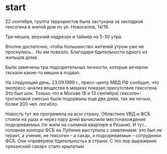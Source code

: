 # start
22 сентября, группа террористов была застукана за закладкой гексогена в жилой дом по ул. Новоселов, 14/16.

Три мешка, верхний надрезан и таймер на 5-30 утра.

Вполне достаточно, чтобы большинство жителей утром уже не проснулись… Но им повезло. Благодаря бдительности одного из жильцов дома.

Были замечены три подозрительных личности, которые вечером таскали какие-то мешки в подвал.

На следующий день, 23.09.1999 г., пресс-центр МВД РФ сообщил, что экспресс-анализ вещества в мешках показал присутствие гексогена. Это был шок. Только что в Москве (8 и 13 сентября) гексоген-тротиловой смесью были подорваны еще два дома, так же ночью, более 200 чел. погибло.

Новость тут же прогремела на всю страну. Областное УВД и ФСБ стояли на ушах и через пару дней вычислили местонахождение подозреваемых (те жили на съемной квартире в Рязани). И тут… головная контора ФСБ на Лубянке выступила с заявлением: это был не теракт, а учения, не гексоген – а сахар, а подозреваемые – сотрудники ФСБ. Они «проверяли бдительность» в стране. С тех пор выражение «рязанский сахар» стало крылатым
